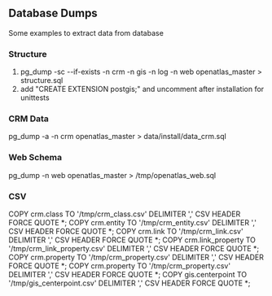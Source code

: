 ## Database Dumps

Some examples to extract data from database

### Structure

1) pg_dump -sc --if-exists -n crm -n gis -n log -n web openatlas_master > structure.sql
2) add "CREATE EXTENSION postgis;" and uncomment after installation for unittests

### CRM Data

pg_dump -a -n crm openatlas_master > data/install/data_crm.sql

### Web Schema

pg_dump -n web openatlas_master > /tmp/openatlas_web.sql

### CSV

COPY crm.class TO '/tmp/crm_class.csv' DELIMITER ',' CSV HEADER FORCE QUOTE *;
COPY crm.entity TO '/tmp/crm_entity.csv' DELIMITER ',' CSV HEADER FORCE QUOTE *;
COPY crm.link TO '/tmp/crm_link.csv' DELIMITER ',' CSV HEADER FORCE QUOTE *;
COPY crm.link_property TO '/tmp/crm_link_property.csv' DELIMITER ',' CSV HEADER FORCE QUOTE *;
COPY crm.property TO '/tmp/crm_property.csv' DELIMITER ',' CSV HEADER FORCE QUOTE *;
COPY crm.property TO '/tmp/crm_property.csv' DELIMITER ',' CSV HEADER FORCE QUOTE *;
COPY gis.centerpoint TO '/tmp/gis_centerpoint.csv' DELIMITER ',' CSV HEADER FORCE QUOTE *;
